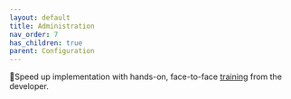 ```yaml
---
layout: default
title: Administration
nav_order: 7
has_children: true
parent: Configuration
---
```


🚀Speed up implementation with hands-on, face-to-face [training](https://www.jube.io/training) from the developer.